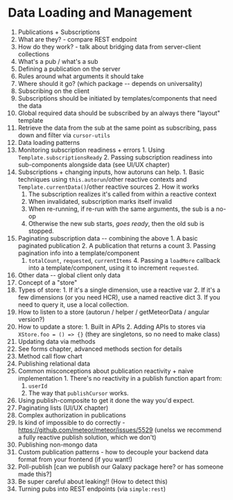 # Data Loading and Management

1. Publications + Subscriptions
  1. What are they? - compare REST endpoint
  2. How do they work? - talk about bridging data from server-client collections
  3. What's a pub / what's a sub
2. Defining a publication on the server
  1. Rules around what arguments it should take
  2. Where should it go? (which package -- depends on universality)
3. Subscribing on the client
  1. Subscriptions should be initiated by templates/components that need the data
  2. Global required data should be subscribed by an always there "layout" template
  3. Retrieve the data from the sub at the same point as subscribing, pass down and filter via `cursor-utils`
4. Data loading patterns
  4. Monitoring subscription readiness + errors
    1. Using `Template.subscriptionsReady`
    2. Passing subscription readiness into sub-components alongside data (see UI/UX chapter)
  5. Subscriptions + changing inputs, how autoruns can help.
    1. Basic techniques using `this.autorun`/other reactive contexts and `Template.currentData()`/other reactive sources
    2. How it works
      1. The subscription realizes it's called from within a reactive context
      2. When invalidated, subscription marks itself invalid
      3. When re-running, if re-run with the same arguments, the sub is a no-op
      4. Otherwise the new sub starts, *goes ready*, then the old sub is stopped.
  6. Paginating subscription data -- combining the above
    1. A basic paginated publication
    2. A publication that returns a count
    3. Passing pagination info into a template/component
      1. `totalCount`, `requested`, `currentItems`
    4. Passing a `loadMore` callback into a template/component, using it to increment `requested`.
4. Other data -- global client only data
  1. Concept of a "store"
  2. Types of store:
    1. If it's a single dimension, use a reactive var
    2. If it's a few dimensions (or you need HCR), use a named reactive dict
    3. If you need to query it, use a local collection.
  3. How to listen to a store (autorun / helper / getMeteorData / angular version?)
  4. How to update a store:
    1. Built in APIs
    2. Adding APIs to stores via `XStore.foo = () => {}` (they are singletons, so no need to make class)
5. Updating data via methods
  1. See forms chapter, advanced methods section for details
  2. Method call flow chart
6. Publishing relational data
  1. Common misconceptions about publication reactivity + naive implementation
    1. There's no reactivity in a publish function apart from:
      1. `userId`
      2. The way that `publishCursor` works.
  2. Using publish-composite to get it done the way you'd expect.
  3. Paginating lists (UI/UX chapter)
7. Complex authorization in publications
  1. Is kind of impossible to do correctly - https://github.com/meteor/meteor/issues/5529 (unelss we recommend a fully reactive publish solution, which we don't)
8. Publishing non-mongo data
  1. Custom publication patterns - how to decouple your backend data format from your frontend (if you want!)
  2. Poll-publish [can we publish our Galaxy package here? or has someone made this?]
  3. Be super careful about leaking!! (How to detect this)
9. Turning pubs into REST endpoints (via `simple:rest`)